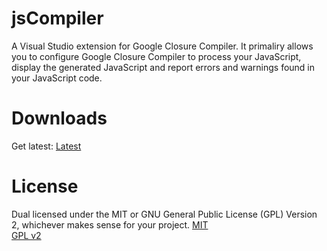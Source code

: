jsCompiler
==========

A Visual Studio extension for Google Closure Compiler. It primaliry allows you to configure Google Closure Compiler to process your JavaScript, display the generated JavaScript and report errors and warnings found in your JavaScript code.


Downloads
==========

Get latest: <a href="https://github.com/MiguelCastillo/jsCompiler/downloads/jsCompiler.vs10-latest.vsix">Latest</a>


License
==========

Dual licensed under the MIT or GNU General Public License (GPL) Version 2, whichever makes sense for your project.
<a href="https://github.com/MiguelCastillo/jsCompiler/blob/master/MIT-LICENSE.txt"/>MIT</a><br>
<a href="https://github.com/MiguelCastillo/jsCompiler/blob/master/GPLv2-LICENSE.txt"/>GPL v2</a><br>
